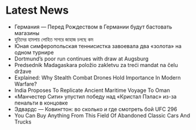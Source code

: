 # Latest News
-  Германия — Перед Рождеством в Германии будут бастовать магазины
-  হুতিদের হামলায় লোহিত সাগরে জাহাজ চলছে কম
-  Юная симферопольская теннисистка завоевала два «золота» на одном турнире
-  Dortmund’s poor run continues with draw at Augsburg
-  Predsednik Madagaskara položio zakletvu za treći mandat na čelu države
-  Explained: Why Stealth Combat Drones Hold Importance In Modern Warfare?
-  India Proposes To Replicate Ancient Maritime Voyage To Oman
-  «Манчестер Сити» упустил победу над «Кристал Пэлас» из-за пенальти в концовке
-  Эдвардс — Ковингтон: во сколько и где смотреть бой UFC 296
-  You Can Buy Anything From This Field Of Abandoned Classic Cars And Trucks

